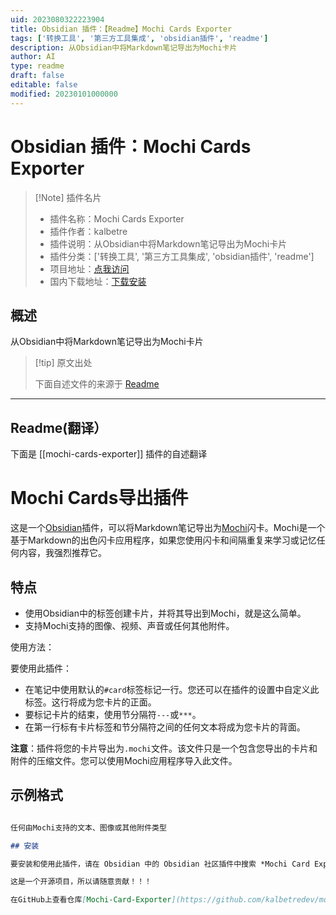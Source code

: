 ```yaml
---
uid: 2023080322223904
title: Obsidian 插件：【Readme】Mochi Cards Exporter
tags: ['转换工具', '第三方工具集成', 'obsidian插件', 'readme']
description: 从Obsidian中将Markdown笔记导出为Mochi卡片
author: AI
type: readme
draft: false
editable: false
modified: 20230101000000
---
```


# Obsidian 插件：Mochi Cards Exporter

> [!Note] 插件名片
> - 插件名称：Mochi Cards Exporter
> - 插件作者：kalbetre
> - 插件说明：从Obsidian中将Markdown笔记导出为Mochi卡片
> - 插件分类：['转换工具', '第三方工具集成', 'obsidian插件', 'readme']
> - 项目地址：[点我访问](https://github.com/kalbetredev/mochi-cards-exporter)
> - 国内下载地址：[下载安装](https://pkmer.cn/products/plugin/pluginMarket/?mochi-cards-exporter)

## 概述

从Obsidian中将Markdown笔记导出为Mochi卡片



> [!tip] 原文出处
> 
>下面自述文件的来源于 [Readme](https://ghproxy.net/https://raw.githubusercontent.com/kalibetre/mochi-cards-exporter/main/README.md)
> 

---

## Readme(翻译）

下面是 [[mochi-cards-exporter]] 插件的自述翻译


# Mochi Cards导出插件

这是一个[Obsidian](https://obsidian.md/)插件，可以将Markdown笔记导出为[Mochi](https://mochi.cards)闪卡。Mochi是一个基于Markdown的出色闪卡应用程序，如果您使用闪卡和间隔重复来学习或记忆任何内容，我强烈推荐它。

## 特点

- 使用Obsidian中的标签创建卡片，并将其导出到Mochi，就是这么简单。
- 支持Mochi支持的图像、视频、声音或任何其他附件。

使用方法：

要使用此插件：
- 在笔记中使用默认的`#card`标签标记一行。您还可以在插件的设置中自定义此标签。这行将成为您卡片的正面。
- 要标记卡片的结束，使用节分隔符`---`或`***`。
- 在第一行标有卡片标签和节分隔符之间的任何文本将成为您卡片的背面。

**注意**：插件将您的卡片导出为`.mochi`文件。该文件只是一个包含您导出的卡片和附件的压缩文件。您可以使用Mochi应用程序导入此文件。

## 示例格式

```md

任何由Mochi支持的文本、图像或其他附件类型

## 安装

要安装和使用此插件，请在 Obsidian 中的 Obsidian 社区插件中搜索 *Mochi Card Exporter*。

这是一个开源项目，所以请随意贡献！！！

在GitHub上查看仓库[Mochi-Card-Exporter](https://github.com/kalbetredev/mochi-cards-exporter)。



